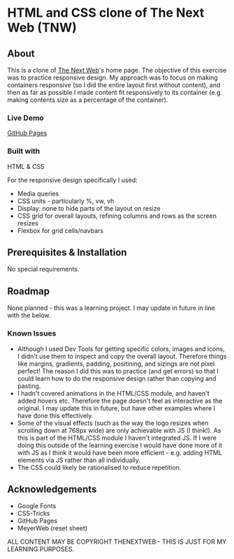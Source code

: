 # HTML and CSS clone of The Next Web (TNW)

## About

This is a clone of [The Next Web](https://thenextweb.com/)'s home page. The objective of this exercise was to practice responsive design. My approach was to focus on making containers responsive (so I did the entire layout first without content), and then as far as possible I made content fit responsively to its container (e.g. making contents size as a percentage of the container).

### Live Demo

[GitHub Pages](https://kath-ldn.github.io/thenextweb-clone/)

### Built with

HTML & CSS

For the responsive design specifically I used:
- Media queries
- CSS units - particularly %, vw, vh
- Display: none to hide parts of the layout on resize
- CSS grid for overall layouts, refining columns and rows as the screen resizes
- Flexbox for grid cells/navbars

## Prerequisites & Installation

No special requirements.

## Roadmap

None planned - this was a learning project. I may update in future in line with the below.

### Known Issues

* Although I used Dev Tools for getting specific colors, images and icons, I didn't use them to inspect and copy the overall layout. Therefore things like margins, gradients, padding, positining, and sizings are not pixel perfect! The reason I did this was to practice (and get errors) so that I could learn how to do the responsive design rather than copying and pasting.
* I hadn't covered animations in the HTML/CSS module, and haven't added hovers etc. Therefore the page doesn't feel as interactive as the original. I may update this in future, but have other examples where I have done this effectively.
* Some of the visual effects (such as the way the logo resizes when scrolling down at 768px wide) are only achievable with JS (I think!). As this is part of the HTML/CSS module I haven't integrated JS. If I were doing this outside of the learning exercise I would have done more of it with JS as I think it would have been more efficient - e.g. adding HTML elements via JS rather than all individually.
* The CSS could likely be rationalised to reduce repetition.

## Acknowledgements

* Google Fonts
* CSS-Tricks
* GitHub Pages
* MeyerWeb (reset sheet)

ALL CONTENT MAY BE COPYRIGHT THENEXTWEB - THIS IS JUST FOR MY LEARNING PURPOSES.